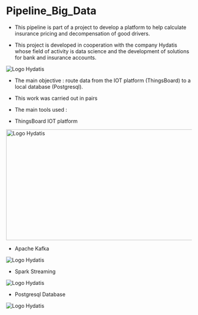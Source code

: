 # Pipeline_Big_Data
- This pipeline is part of a project to develop a platform to help calculate insurance pricing and decompensation of good drivers.

- This project is developed in cooperation with the company Hydatis whose field of activity is data science and the development of solutions for bank and insurance accounts.

<img src="https://i1.wp.com/www.hydatis.com/wp-content/uploads/2020/08/logo-Hydatis-sans-slogan.png" alt="Logo Hydatis">

- The main objective : route data from the IOT platform (ThingsBoard) to a local database (Postgresql).

- This work was carried out in pairs

- The main tools used : 

- ThingsBoard IOT platform

<img src="https://pbs.twimg.com/profile_images/804683632807919616/q93hDzml_400x400.jpg" alt="Logo Hydatis" width="600" height="300">

- Apache Kafka

<img src="https://www.mrcoral.co.il/wp-content/webp-express/webp-images/doc-root/wp-content/uploads/2020/11/%D7%9E%D7%94-%D7%96%D7%94-Apache-Kafka.jpg.webp" alt="Logo Hydatis">

- Spark Streaming

<img src="https://www.diegocalvo.es/wp-content/uploads/2018/07/spark_streaming_logo-300x189.png" alt="Logo Hydatis">

- Postgresql Database

<img src="https://community.jaguar-network.com/wp-content/uploads/2019/02/postgresql-696x456.gif" alt="Logo Hydatis">

